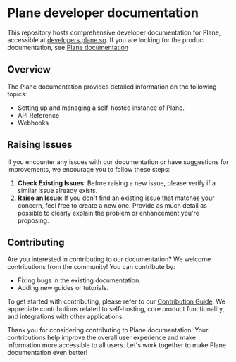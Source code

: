 # Plane developer documentation

This repository hosts comprehensive developer documentation for Plane, accessible at [developers.plane.so](https://developers.plane.so). If you are looking for the product documentation, see [Plane documentation](https://github.com/makeplane/docs)

## Overview

The Plane documentation provides detailed information on the following topics:

- Setting up and managing a self-hosted instance of Plane.
- API Reference
- Webhooks

## Raising Issues

If you encounter any issues with our documentation or have suggestions for improvements, we encourage you to follow these steps:

1. **Check Existing Issues**: Before raising a new issue, please verify if a similar issue already exists.
2. **Raise an Issue**: If you don't find an existing issue that matches your concern, feel free to create a new one. Provide as much detail as possible to clearly explain the problem or enhancement you're proposing.

## Contributing

Are you interested in contributing to our documentation? We welcome contributions from the community! You can contribute by:

- Fixing bugs in the existing documentation.
- Adding new guides or tutorials.

To get started with contributing, please refer to our [Contribution Guide](/CONTRIBUTING.md). We appreciate contributions related to self-hosting, core product functionality, and integrations with other applications.

Thank you for considering contributing to Plane documentation. Your contributions help improve the overall user experience and make information more accessible to all users. Let's work together to make Plane documentation even better!